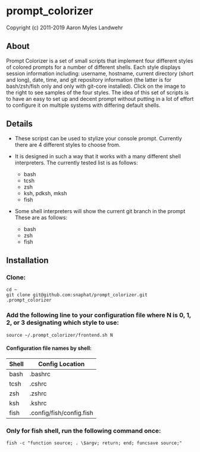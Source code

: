 # prompt_colorizer

Copyright (c) 2011-2019 Aaron Myles Landwehr

## About
Prompt Colorizer is a set of small scripts that implement four different styles of colored prompts for a number of different shells. Each style displays session information including: username, hostname, current directory (short and long), date, time, and git repository information (the latter is for bash/zsh/fish only and only with git-core installed). Click on the image to the right to see samples of the four styles. The idea of this set of scripts is to have an easy to set up and decent prompt without putting in a lot of effort to configure it on multiple systems with differing default shells.

## Details
  * These scripst can be used to stylize your console prompt. Currently there
    are 4 different styles to choose from.

  * It is designed in such a way that it works with a many different shell
    interpreters. The currently tested list is as follows:
    * bash
    * tcsh
    * zsh
    * ksh, pdksh, mksh
    * fish

  * Some shell interpreters will show the current git branch in the prompt
    These are as follows:
    * bash
    * zsh
    * fish

## Installation

### Clone:
```
cd ~
git clone git@github.com:snaphat/prompt_colorizer.git .prompt_colorizer
```

### Add the following line to your configuration file where N is 0, 1, 2, or 3 designating which style to use:
```
source ~/.prompt_colorizer/frontend.sh N
```
#### Configuration file names by shell:

| Shell | Config Location          |
| ----- | ------------------------ |
| bash  | .bashrc                  |
| tcsh  | .cshrc                   |
| zsh   | .zshrc                   |
| ksh   | .kshrc                   |
| fish  | .config/fish/config.fish |


### Only for fish shell, run the following command once:
```
fish -c "function source; . \$argv; return; end; funcsave source;"
```
